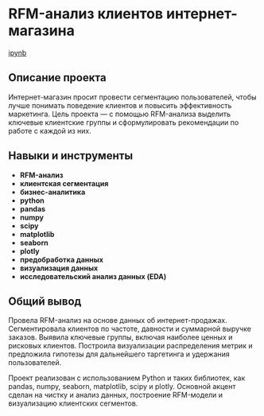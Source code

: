 # RFM-анализ клиентов интернет-магазина

[ipynb](https://github.com/NatalyZyr/data_projects/blob/master/RFM_analysis/rfm_customer_analysis.ipynb)

## Описание проекта

Интернет-магазин просит провести сегментацию пользователей, чтобы лучше понимать поведение клиентов и повысить эффективность маркетинга. Цель проекта — с помощью RFM-анализа выделить ключевые клиентские группы и сформулировать рекомендации по работе с каждой из них.


## Навыки и инструменты

- **RFM-анализ**
- **клиентская сегментация**
- **бизнес-аналитика**
- **python**
- **pandas**
- **numpy**
- **scipy**
- **matplotlib**
- **seaborn**
- **plotly**
- **предобработка данных**
- **визуализация данных**
- **исследовательский анализ данных (EDA)**



## Общий вывод

Провела RFM-анализ на основе данных об интернет-продажах. Сегментировала клиентов по частоте, давности и суммарной выручке заказов. Выявила ключевые группы, включая наиболее ценных и рисковых клиентов. Построила визуализации распределения метрик и предложила гипотезы для дальнейшего таргетинга и удержания пользователей.

Проект реализован с использованием Python и таких библиотек, как pandas, numpy, seaborn, matplotlib, scipy и plotly. Основной акцент сделан на чистку и анализ данных, построение RFM-модели и визуализацию клиентских сегментов.
